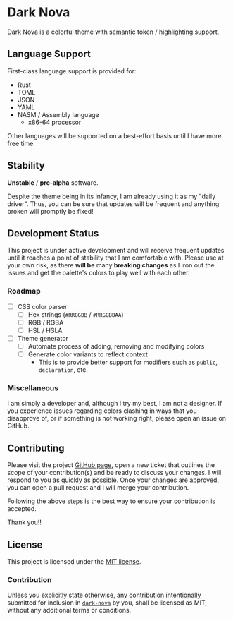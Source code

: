# Dark Nova

Dark Nova is a colorful theme with semantic token / highlighting support.

## Language Support

First-class language support is provided for:
- Rust
- TOML
- JSON
- YAML
- NASM / Assembly language
  - x86-64 processor

Other languages will be supported on a best-effort basis until I have more free time.

## Stability

**Unstable** / **pre-alpha** software.

Despite the theme being in its infancy, I am already using it as my "daily driver". Thus, you can be
sure that updates will be frequent and anything broken will promptly be fixed!

## Development Status

This project is under active development and will receive frequent updates until it reaches a point
of stability that I am comfortable with. Please use at your own risk, as there **will be** many
**breaking changes** as I iron out the issues and get the palette's colors to play well with each other.

### Roadmap

- [ ] CSS color parser
  - [ ] Hex strings (`#RRGGBB` / `#RRGGBBAA`)
  - [ ] RGB / RGBA
  - [ ] HSL / HSLA
- [ ] Theme generator
  - [ ] Automate process of adding, removing and modifying colors
  - [ ] Generate color variants to reflect context
    - This is to provide better support for modifiers such as `public`, `declaration`, etc.

### Miscellaneous

I am simply a developer and, although I try my best, I am not a designer. If you experience issues
regarding colors clashing in ways that you disapprove of, or if something is not working right, please
open an issue on GitHub.

## Contributing

Please visit the project [GitHub page][project-repo], open a new ticket that outlines the scope of
your contribution(s) and be ready to discuss your changes. I will respond to you as quickly as possible.
Once your changes are approved, you can open a pull request and I will merge your contribution.

Following the above steps is the best way to ensure your contribution is accepted.

Thank you!!

## License

This project is licensed under the [MIT license][license].

### Contribution

Unless you explicitly state otherwise, any contribution intentionally submitted for inclusion in
[`dark-nova`][project-repo] by you, shall be licensed as MIT, without any additional terms or conditions.

<!-- Links section -->

[project-repo]: https://github.com/peter-donovan/dark-nova-theme/
[extension-url]: https://marketplace.visualstudio.com/items?itemName=dark-nova.dark-nova
[license]: https://github.com/peter-donovan/dark-nova-theme/blob/main/LICENSE